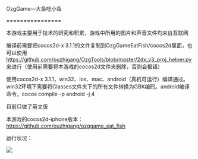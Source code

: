 OzgGame—大鱼吃小鱼

================

本游戏主要用于技术的研究和积累，游戏中所用的图片和声音文件均来自互联网


编译前需要把cocos2d-x 3.1.1的文件复制到OzgGameEatFish/cocos2d里面，也可以使用 https://github.com/ouzhigang/OzgTools/blob/master/2dx_v3_proj_helper.py 来进行（使用前需要将本游戏的cocos2d文件夹删除，否则会报错）

使用cocos2d-x 3.1.1，win32、ios、mac、android（真机可运行）编译通过。win32环境下需要将Classes文件夹下的所有文件转换为GBK编码。android编译命令，cocos compile -p android -j 4

目前只做了英文版

本游戏的cocos2d-iphone版本：https://github.com/ouzhigang/ozggame_eat_fish

运行状况：

![](https://raw.github.com/ouzhigang/OzgGameEatFish/master/screenshot.jpg)
